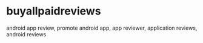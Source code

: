 # buyallpaidreviews
android app review, promote android app, app reviewer, application reviews, android reviews
